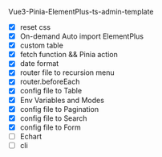 Vue3-Pinia-ElementPlus-ts-admin-template

- [x] reset css
- [x] On-demand Auto import ElementPlus
- [x] custom table
- [x] fetch function && Pinia action
- [x] date format
- [x] router file to recursion menu
- [x] router.beforeEach
- [x] config file to Table
- [x] Env Variables and Modes
- [x] config file to Pagination
- [x] config file to Search
- [x] config file to Form
- [ ] Echart
- [ ] cli
